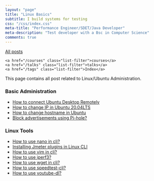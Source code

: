 ```yaml
---
layout: "page"
title: "Linux Basics"
subtitle: I build systems for testing
css: "/css/index.css"
meta-title: "Performance Engineer/SDET/Java Developer"
meta-description: "Test developer with a Bsc in Computer Science"
comments: true
---
```

<div class="list-filters">
    <a href="/" class="list-filter filter-selected">All posts</a>

    <a href="/courses" class="list-filter">courses</a>
	<a href="/talks" class="list-filter">talks</a>
    <a href="/tags" class="list-filter">Index</a>
</div>

This page contains all post related to Linux/Ubuntu Administration.

### Basic Administration 
- [How to connect Ubuntu Desktop Remotely](https://sarkershantonu.github.io/blog/connect-Ubuntu-server-Desktop-Remotely-vnc-rdp-windows/)
- [How to change IP in Ubuntu 20.04LTS](https://sarkershantonu.github.io/2020/06/11/ubuntu-ip-change/)
- [How to change hostname in Ubuntu](https://sarkershantonu.github.io/2019/04/16/ubuntu-host-name-change/)
- [Block advertisements using Pi-hole?](https://sarkershantonu.github.io/2018/06/28/pi-hole-basics/)

### Linux Tools
- [How to use nano in cli?](https://sarkershantonu.github.io/2019/06/13/nano-basics/)
- [Installing Jmeter plugins in Linux CLI](https://sarkershantonu.github.io/2021/01/06/install-jmeter-plugins-cli/)
- [How to use vim in cli?](https://sarkershantonu.github.io/2019/01/16/vim-basics/)
- [How to use iperf3?](https://sarkershantonu.github.io/2018/04/16/iperf3-basics/)
- [How to use wget in cli?](https://sarkershantonu.github.io/2018/03/25/wget-basics/)
- [How to use speedtest-cli?](https://sarkershantonu.github.io/2018/02/21/speedtest-cli-basics/)
- [How to use youtube-dl?](https://sarkershantonu.github.io/2018/01/28/youtube-dl-basics/)

